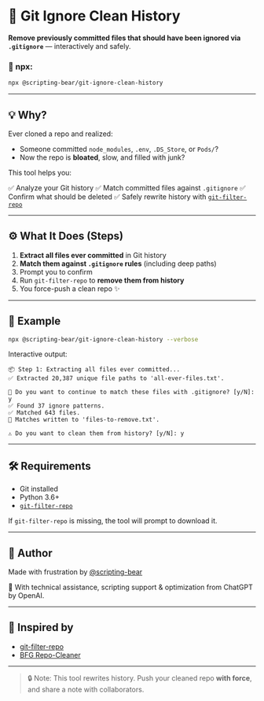 # 🧹 Git Ignore Clean History

**Remove previously committed files that should have been ignored via `.gitignore`** — interactively and safely.

### 🔗 npx:

```bash
npx @scripting-bear/git-ignore-clean-history
````

---

## 💡 Why?

Ever cloned a repo and realized:

* Someone committed `node_modules`, `.env`, `.DS_Store`, or `Pods/`?
* Now the repo is **bloated**, slow, and filled with junk?

This tool helps you:

✅ Analyze your Git history
✅ Match committed files against `.gitignore`
✅ Confirm what should be deleted
✅ Safely rewrite history with [`git-filter-repo`](https://github.com/newren/git-filter-repo)

---

## ⚙️ What It Does (Steps)

1. **Extract all files ever committed** in Git history
2. **Match them against `.gitignore` rules** (including deep paths)
3. Prompt you to confirm
4. Run `git-filter-repo` to **remove them from history**
5. You force-push a clean repo ✨

---

## 🧪 Example

```bash
npx @scripting-bear/git-ignore-clean-history --verbose
```

Interactive output:

```
📦 Step 1: Extracting all files ever committed...
✅ Extracted 20,387 unique file paths to 'all-ever-files.txt'.

👀 Do you want to continue to match these files with .gitignore? [y/N]: y
✅ Found 37 ignore patterns.
✅ Matched 643 files.
📝 Matches written to 'files-to-remove.txt'.

⚠️ Do you want to clean them from history? [y/N]: y
```

---

## 🛠 Requirements

* Git installed
* Python 3.6+
* [`git-filter-repo`](https://github.com/newren/git-filter-repo)

If `git-filter-repo` is missing, the tool will prompt to download it.

---

## 👤 Author

Made with frustration by [@scripting-bear](https://github.com/scripting-bear)

🤝 With technical assistance, scripting support & optimization from ChatGPT by OpenAI.

---

## 🙌 Inspired by

* [git-filter-repo](https://github.com/newren/git-filter-repo)
* [BFG Repo-Cleaner](https://rtyley.github.io/bfg-repo-cleaner/)

---

> 🔒 Note: This tool rewrites history. Push your cleaned repo **with force**, and share a note with collaborators.
